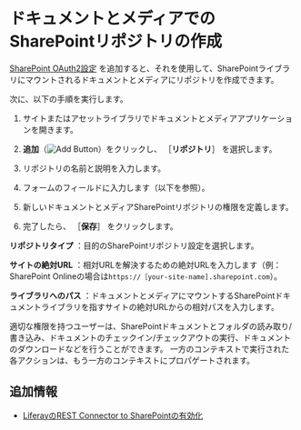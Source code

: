 # ドキュメントとメディアでのSharePointリポジトリの作成

[SharePoint OAuth2設定](./enabling-liferays-rest-connector-to-sharepoint.md#adding-a-sharepoint-oauth2-configuration) を追加すると、それを使用して、SharePointライブラリにマウントされるドキュメントとメディアにリポジトリを作成できます。

次に、以下の手順を実行します。

1. サイトまたはアセットライブラリでドキュメントとメディアアプリケーションを開きます。

1. **追加**（![Add Button](../../../../images/icon-add.png)）をクリックし、 ［**リポジトリ**］ を選択します。

1. リポジトリの名前と説明を入力します。

1. フォームのフィールドに入力します（以下を参照）。

1. 新しいドキュメントとメディアSharePointリポジトリの権限を定義します。

1. 完了したら、 ［**保存**］ をクリックします。

**リポジトリタイプ** ：目的のSharePointリポジトリ設定を選択します。

**サイトの絶対URL** ：相対URLを解決するための絶対URLを入力します（例：SharePoint Onlineの場合は`https://［your-site-name].sharepoint.com`）。

**ライブラリへのパス** ：ドキュメントとメディアにマウントするSharePointドキュメントライブラリを指すサイトの絶対URLからの相対パスを入力します。

適切な権限を持つユーザーは、SharePointドキュメントとフォルダの読み取り/書き込み、ドキュメントのチェックイン/チェックアウトの実行、ドキュメントのダウンロードなどを行うことができます。 一方のコンテキストで実行された各アクションは、もう一方のコンテキストにプロパゲートされます。

<a name="additional-information" />

## 追加情報

* [LiferayのREST Connector to SharePointの有効化](./enabling-liferays-rest-connector-to-sharepoint.md)
